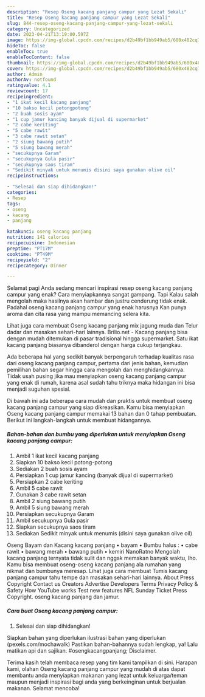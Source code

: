 ```yaml
---
description: "Resep Oseng kacang panjang campur yang Lezat Sekali"
title: "Resep Oseng kacang panjang campur yang Lezat Sekali"
slug: 844-resep-oseng-kacang-panjang-campur-yang-lezat-sekali
category: Uncategorized
date: 2023-04-21T13:19:00.597Z
image: https://img-global.cpcdn.com/recipes/d2b49bf1bb949ab5/680x482cq70/oseng-kacang-panjang-campur-foto-resep-utama.jpg
hideToc: false
enableToc: true
enableTocContent: false
thumbnail: https://img-global.cpcdn.com/recipes/d2b49bf1bb949ab5/680x482cq70/oseng-kacang-panjang-campur-foto-resep-utama.jpg
cover: https://img-global.cpcdn.com/recipes/d2b49bf1bb949ab5/680x482cq70/oseng-kacang-panjang-campur-foto-resep-utama.jpg
author: Admin
authorAv: notfound
ratingvalue: 4.1
reviewcount: 17
recipeingredient:
- "1 ikat kecil kacang panjang"
- "10 bakso kecil potongpotong"
- "2 buah sosis ayam"
- "1 cup jamur kancing banyak dijual di supermarket"
- "2 cabe keriting"
- "5 cabe rawit"
- "3 cabe rawit setan"
- "2 siung bawang putih"
- "5 siung bawang merah"
- "secukupnya Garam"
- "secukupnya Gula pasir"
- "secukupnya saos tiram"
- "Sedikit minyak untuk menumis disini saya gunakan olive oil"
recipeinstructions:

- "Selesai dan siap dihidangkan!"
categories:
- Resep
tags:
- oseng
- kacang
- panjang

katakunci: oseng kacang panjang 
nutrition: 141 calories
recipecuisine: Indonesian
preptime: "PT17M"
cooktime: "PT49M"
recipeyield: "2"
recipecategory: Dinner

---
```



Selamat pagi Anda sedang mencari inspirasi resep oseng kacang panjang campur yang enak? Cara menyiapkannya sangat gampang. Tapi Kalau salah mengolah maka hasilnya akan hambar dan justru cenderung tidak enak. Padahal oseng kacang panjang campur yang enak harusnya Kan punya aroma dan cita rasa yang mampu memancing selera kita.


Lihat juga cara membuat Oseng kacang panjang mix jagung muda dan Telur dadar dan masakan sehari-hari lainnya. Brilio.net - Kacang panjang bisa dengan mudah ditemukan di pasar tradisional hingga supermarket. Satu ikat kacang panjang biasanya dibanderol dengan harga cukup terjangkau.

Ada beberapa hal yang sedikit banyak berpengaruh terhadap kualitas rasa dari oseng kacang panjang campur, pertama dari jenis bahan, kemudian pemilihan bahan segar hingga cara mengolah dan menghidangkannya. Tidak usah pusing jika mau menyiapkan oseng kacang panjang campur yang enak di rumah, karena asal sudah tahu triknya maka hidangan ini bisa menjadi suguhan spesial.


Di bawah ini ada beberapa cara mudah dan praktis untuk membuat oseng kacang panjang campur yang siap dikreasikan. Kamu bisa menyiapkan Oseng kacang panjang campur memakai 13 bahan dan 0 tahap pembuatan. Berikut ini langkah-langkah untuk membuat hidangannya.

<!--inarticleads1-->

##### Bahan-bahan dan bumbu yang diperlukan untuk menyiapkan Oseng kacang panjang campur:

1. Ambil 1 ikat kecil kacang panjang
1. Siapkan 10 bakso kecil potong-potong
1. Sediakan 2 buah sosis ayam
1. Persiapkan 1 cup jamur kancing (banyak dijual di supermarket)
1. Persiapkan 2 cabe keriting
1. Ambil 5 cabe rawit
1. Gunakan 3 cabe rawit setan
1. Ambil 2 siung bawang putih
1. Ambil 5 siung bawang merah
1. Persiapkan secukupnya Garam
1. Ambil secukupnya Gula pasir
1. Siapkan secukupnya saos tiram
1. Sediakan Sedikit minyak untuk menumis (disini saya gunakan olive oil)


Oseng Bayam dan Kacang kacang panjang • bayam • Bumbu halus : • cabe rawit • bawang merah • bawang putih • kemiri NanoRatno Mengolah kacang panjang ternyata tidak sulit dan nggak memakan banyak waktu, lho. Kamu bisa membuat oseng-oseng kacang panjang ala rumahan yang nikmat dan bumbunya meresap. Lihat juga cara membuat Tumis kacang panjang campur tahu tempe dan masakan sehari-hari lainnya. About Press Copyright Contact us Creators Advertise Developers Terms Privacy Policy &amp; Safety How YouTube works Test new features NFL Sunday Ticket Press Copyright. oseng kacang panjang dan jamur. 

<!--inarticleads2-->

##### Cara buat Oseng kacang panjang campur:


1. Selesai dan siap dihidangkan!

Siapkan bahan yang diperlukan ilustrasi bahan yang diperlukan (pexels.com/mochawalk) Pastikan bahan-bahannya sudah lengkap, ya! Lalu matikan api dan sajikan. #osengkacangpanjang; Disclaimer. 

Terima kasih telah membaca resep yang tim kami tampilkan di sini. Harapan kami, olahan Oseng kacang panjang campur yang mudah di atas dapat membantu anda menyiapkan makanan yang lezat untuk keluarga/teman maupun menjadi inspirasi bagi anda yang berkeinginan untuk berjualan makanan. Selamat mencoba!
